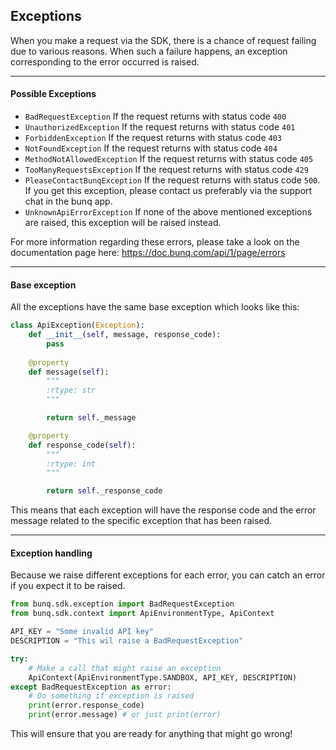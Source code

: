 ## Exceptions

When you make a request via the SDK, there is a chance of request failing
due to various reasons. When such a failure happens, an exception
corresponding to the error occurred is raised.


----
#### Possible Exceptions

* `BadRequestException` If the request returns with status code `400`
* `UnauthorizedException` If the request returns with status code `401`
* `ForbiddenException` If the request returns with status code `403`
* `NotFoundException` If the request returns with status code `404`
* `MethodNotAllowedException` If the request returns with status code `405`
* `TooManyRequestsException` If the request returns with status code `429`
* `PleaseContactBunqException` If the request returns with status code `500`.
If you get this exception, please contact us preferably via the support chat in the bunq app.
* `UnknownApiErrorException` If none of the above mentioned exceptions are raised,
this exception will be raised instead.

For more information regarding these errors, please take a look on the documentation
page here: https://doc.bunq.com/api/1/page/errors

---
#### Base exception
All the exceptions have the same base exception which looks like this:
```python
class ApiException(Exception):
    def __init__(self, message, response_code):
        pass
        
    @property
    def message(self):
        """
        :rtype: str
        """

        return self._message

    @property
    def response_code(self):
        """
        :rtype: int
        """

        return self._response_code
```
This means that each exception will have the response code and the error message 
related to the specific exception that has been raised.

---
#### Exception handling
Because we raise different exceptions for each error, you can catch an error
if you expect it to be raised.

```python
from bunq.sdk.exception import BadRequestException
from bunq.sdk.context import ApiEnvironmentType, ApiContext

API_KEY = "Some invalid API key"
DESCRIPTION = "This wil raise a BadRequestException"

try:
    # Make a call that might raise an exception
    ApiContext(ApiEnvironmentType.SANDBOX, API_KEY, DESCRIPTION)
except BadRequestException as error:
    # Do something if exception is raised
    print(error.response_code)
    print(error.message) # or just print(error)
```

This will ensure that you are ready for anything that might go wrong!